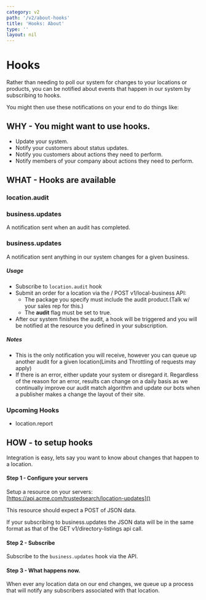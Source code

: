 ```yaml
---
category: v2
path: '/v2/about-hooks'
title: 'Hooks: About'
type: ''
layout: nil
---
```


# Hooks
Rather than needing to poll our system for changes to your locations or products, you can be notified about events that happen in our system by subscribing to hooks.

You might then use these notifications on your end to do things like:

## WHY - You might want to use hooks.

* Update your system.
* Notify your customers about status updates.
* Notify you customers about actions they need to perform.
* Notify members of your company about actions they need to perform.

## WHAT - Hooks are available
### location.audit
### business.updates

A notification sent when an audit has completed.
### business.updates
A notification sent anything in our system changes for a given business.

##### Usage

* Subscribe to ```location.audit``` hook
* Submit an order for a location via the / POST v1/local-business API:
	* The package you specify must include the audit product.(Talk w/ your sales rep for this.)
	* The __audit__ flag must be set to true.
* After our system finishes the audit, a hook will be triggered and you will be notified at the resource you defined in your subscription.

##### Notes
* This is the only notification you will receive, however you can queue up another audit for a given location(Limits and Throttling of requests may apply)
* If there is an error, either update your system or disregard it. Regardless of the reason for an error,  results can change on  a daily basis as we continually improve  our audit match algorithm and update our bots when a publisher makes a change the layout of their site.


### Upcoming Hooks

* location.report

## HOW - to setup hooks
Integration is easy, lets say you want to know about changes that happen to a location.

#### Step 1 - Configure your servers
Setup a resource on your servers:
[https://api.acme.com/trustedsearch/location-updates]()

This resource should expect a POST of JSON data.

If your subscribing to business.updates the JSON data will be in the same format as that of  the GET v1/directory-listings api call.

#### Step 2 - Subscribe
Subscribe to the ```business.updates``` hook via the API.

#### Step 3 - What happens now.
When ever any location data on our end changes, we queue up a process that will notify any subscribers associated with that location.
